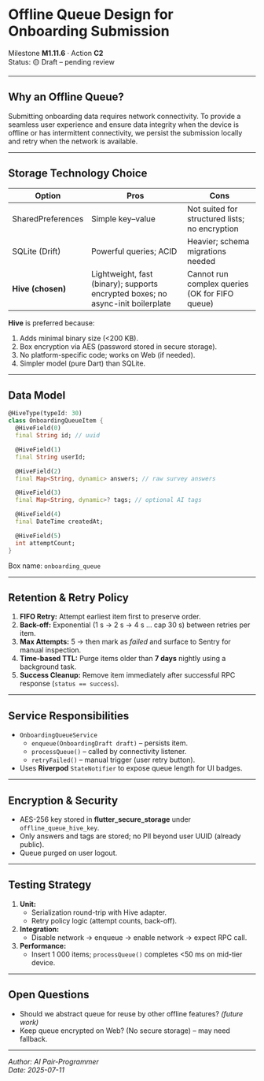 # Offline Queue Design for Onboarding Submission

Milestone **M1.11.6** · Action **C2**\
Status: 🟡 Draft – pending review

---

## Why an Offline Queue?

Submitting onboarding data requires network connectivity. To provide a seamless
user experience and ensure data integrity when the device is offline or has
intermittent connectivity, we persist the submission locally and retry when the
network is available.

---

## Storage Technology Choice

| Option            | Pros                                                                            | Cons                                           |
| ----------------- | ------------------------------------------------------------------------------- | ---------------------------------------------- |
| SharedPreferences | Simple key–value                                                                | Not suited for structured lists; no encryption |
| SQLite (Drift)    | Powerful queries; ACID                                                          | Heavier; schema migrations needed              |
| **Hive (chosen)** | Lightweight, fast (binary); supports encrypted boxes; no async-init boilerplate | Cannot run complex queries (OK for FIFO queue) |

**Hive** is preferred because:

1. Adds minimal binary size (<200 KB).
2. Box encryption via AES (password stored in secure storage).
3. No platform-specific code; works on Web (if needed).
4. Simpler model (pure Dart) than SQLite.

---

## Data Model

```dart
@HiveType(typeId: 30)
class OnboardingQueueItem {
  @HiveField(0)
  final String id; // uuid

  @HiveField(1)
  final String userId;

  @HiveField(2)
  final Map<String, dynamic> answers; // raw survey answers

  @HiveField(3)
  final Map<String, dynamic>? tags; // optional AI tags

  @HiveField(4)
  final DateTime createdAt;

  @HiveField(5)
  int attemptCount;
}
```

Box name: `onboarding_queue`

---

## Retention & Retry Policy

1. **FIFO Retry:** Attempt earliest item first to preserve order.
2. **Back-off:** Exponential (1 s → 2 s → 4 s … cap 30 s) between retries per
   item.
3. **Max Attempts:** 5 → then mark as _failed_ and surface to Sentry for manual
   inspection.
4. **Time-based TTL:** Purge items older than **7 days** nightly using a
   background task.
5. **Success Cleanup:** Remove item immediately after successful RPC response
   (`status == success`).

---

## Service Responsibilities

- `OnboardingQueueService`
  - `enqueue(OnboardingDraft draft)` – persists item.
  - `processQueue()` – called by connectivity listener.
  - `retryFailed()` – manual trigger (user retry button).
- Uses **Riverpod** `StateNotifier` to expose queue length for UI badges.

---

## Encryption & Security

- AES-256 key stored in **flutter_secure_storage** under
  `offline_queue_hive_key`.
- Only answers and tags are stored; no PII beyond user UUID (already public).
- Queue purged on user logout.

---

## Testing Strategy

1. **Unit:**
   - Serialization round-trip with Hive adapter.
   - Retry policy logic (attempt counts, back-off).
2. **Integration:**
   - Disable network → enqueue → enable network → expect RPC call.
3. **Performance:**
   - Insert 1 000 items; `processQueue()` completes <50 ms on mid-tier device.

---

## Open Questions

- Should we abstract queue for reuse by other offline features? _(future work)_
- Keep queue encrypted on Web? (No secure storage) – may need fallback.

---

_Author: AI Pair-Programmer\
Date: 2025-07-11_
